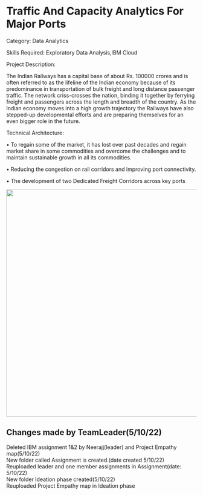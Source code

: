 <h1>Traffic And Capacity Analytics For Major Ports</h1>
Category: Data Analytics

Skills Required:
Exploratory Data Analysis,IBM Cloud

Project Description:

The Indian Railways has a capital base of about Rs. 100000 crores and is often referred to as the lifeline of the Indian economy because of its predominance in transportation of bulk freight and long distance passenger traffic. The network criss-crosses the nation, binding it together by ferrying freight and passengers across the length and breadth of the country. As the Indian economy moves into a high growth trajectory the Railways have also stepped-up developmental efforts and are preparing themselves for an even bigger role in the future.
 
 
Technical Architecture:
 
• To regain some of the market, it has lost over past decades and regain market share in some commodities and overcome the challenges and to maintain sustainable growth   in all its commodities.

• Reducing the congestion on rail corridors and improving port connectivity.

• The development of two Dedicated Freight Corridors across key ports

<img src="https://user-images.githubusercontent.com/113196727/200384296-20727dd7-0435-4383-8dc0-af710767569e.png" width=600><br>
<h2>Changes made by TeamLeader(5/10/22)</h2>
Deleted IBM assignment 1&2 by Neerajj(leader) and Project Empathy map(5/10/22)<br>
New folder called Assignment is created.(date created 5/10/22)<br>
Reuploaded leader and one member assignments in Assignment(date: 5/10/22)<br>
New folder Ideation phase created(5/10/22)<br>
Reuploaded Project Empathy map in Ideation phase<br>
<br>
